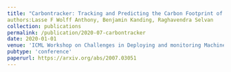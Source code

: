 ```yaml
---
title: "Carbontracker: Tracking and Predicting the Carbon Footprint of Training Deep Learning Models"
authors:Lasse F Wolff Anthony, Benjamin Kanding, Raghavendra Selvan
collection: publications
permalink: /publication/2020-07-carbontracker
date: 2020-01-01
venue: 'ICML Workshop on Challenges in Deploying and monitoring Machine Learning Systems'
pubtype: 'conference'
paperurl: https://arxiv.org/abs/2007.03051
---
```

